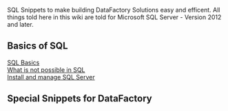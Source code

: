 SQL Snippets to make building DataFactory Solutions easy and efficent. All things told here in this wiki are told for Microsoft SQL Server - Version 2012 and later. 

## Basics of SQL  
[SQL Basics](SQL-Basics)  
[What is not possible in SQL](What-is-not-possible-in-SQL)  
[Install and manage SQL Server ](Install-and-manage-SQL-Server)

## Special Snippets for DataFactory
